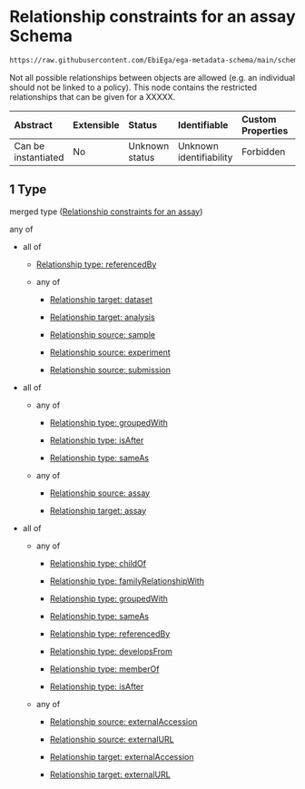 # Relationship constraints for an assay Schema

```txt
https://raw.githubusercontent.com/EbiEga/ega-metadata-schema/main/schemas/EGA.assay.json#/properties/assayRelationships/items/allOf/1
```

Not all possible relationships between objects are allowed (e.g. an individual should not be linked to a policy). This node contains the restricted relationships that can be given for a XXXXX.

| Abstract            | Extensible | Status         | Identifiable            | Custom Properties | Additional Properties | Access Restrictions | Defined In                                                                 |
| :------------------ | :--------- | :------------- | :---------------------- | :---------------- | :-------------------- | :------------------ | :------------------------------------------------------------------------- |
| Can be instantiated | No         | Unknown status | Unknown identifiability | Forbidden         | Allowed               | none                | [EGA.assay.json\*](../../../schemas/EGA.assay.json "open original schema") |

## 1 Type

merged type ([Relationship constraints for an assay](ega-3-properties-assay-relationships-items-allof-relationship-constraints-for-an-assay.md))

any of

*   all of

    *   [Relationship type: referencedBy](ega-4-defs-relationship-type-referencedby.md "check type definition")

    *   any of

        *   [Relationship target: dataset](ega-4-defs-relationship-target-dataset.md "check type definition")

        *   [Relationship target: analysis](ega-4-defs-relationship-target-analysis.md "check type definition")

        *   [Relationship source: sample](ega-4-defs-relationship-source-sample.md "check type definition")

        *   [Relationship source: experiment](ega-4-defs-relationship-source-experiment.md "check type definition")

        *   [Relationship source: submission](ega-4-defs-relationship-source-submission.md "check type definition")

*   all of

    *   any of

        *   [Relationship type: groupedWith](ega-4-defs-relationship-type-groupedwith.md "check type definition")

        *   [Relationship type: isAfter](ega-4-defs-relationship-type-isafter.md "check type definition")

        *   [Relationship type: sameAs](ega-4-defs-relationship-type-sameas.md "check type definition")

    *   any of

        *   [Relationship source: assay](ega-4-defs-relationship-source-assay.md "check type definition")

        *   [Relationship target: assay](ega-4-defs-relationship-target-assay.md "check type definition")

*   all of

    *   any of

        *   [Relationship type: childOf](ega-4-defs-relationship-type-childof.md "check type definition")

        *   [Relationship type: familyRelationshipWith](ega-4-defs-relationship-type-familyrelationshipwith.md "check type definition")

        *   [Relationship type: groupedWith](ega-4-defs-relationship-type-groupedwith.md "check type definition")

        *   [Relationship type: sameAs](ega-4-defs-relationship-type-sameas.md "check type definition")

        *   [Relationship type: referencedBy](ega-4-defs-relationship-type-referencedby.md "check type definition")

        *   [Relationship type: developsFrom](ega-4-defs-relationship-type-developsfrom.md "check type definition")

        *   [Relationship type: memberOf](ega-4-defs-relationship-type-memberof.md "check type definition")

        *   [Relationship type: isAfter](ega-4-defs-relationship-type-isafter.md "check type definition")

    *   any of

        *   [Relationship source: externalAccession](ega-4-defs-relationship-source-externalaccession.md "check type definition")

        *   [Relationship source: externalURL](ega-4-defs-relationship-source-externalurl.md "check type definition")

        *   [Relationship target: externalAccession](ega-4-defs-relationship-target-externalaccession.md "check type definition")

        *   [Relationship target: externalURL](ega-4-defs-relationship-target-externalurl.md "check type definition")
